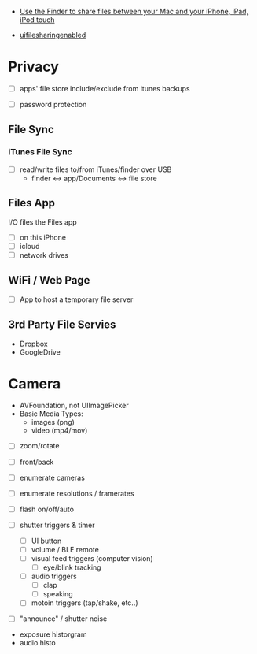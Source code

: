 
* [Use the Finder to share files between your Mac and your iPhone, iPad, iPod touch](https://support.apple.com/en-us/119585)

* [uifilesharingenabled](https://developer.apple.com/documentation/bundleresources/information_property_list/uifilesharingenabled/)





# Privacy
* [ ] apps' file store include/exclude from itunes backups
* [ ] password protection


## File Sync
### iTunes File Sync
  * [ ] read/write files to/from iTunes/finder over USB
    * finder <-> app/Documents <-> file store
    
## Files App
I/O files the Files app 
* [ ] on this iPhone
* [ ] icloud
* [ ] network drives

## WiFi / Web Page
* [ ] App to host a temporary file server

## 3rd Party File Servies
* Dropbox
* GoogleDrive


# Camera
* AVFoundation, not UIImagePicker
* Basic Media Types:
  * images (png)
  * video (mp4/mov)
* [ ] zoom/rotate
* [ ] front/back
* [ ] enumerate cameras
* [ ] enumerate resolutions / framerates
* [ ] flash on/off/auto
* [ ] shutter triggers & timer
  * [ ] UI button
  * [ ] volume / BLE remote
  * [ ] visual feed triggers (computer vision)
    * [ ] eye/blink tracking 
  * [ ] audio triggers
    * [ ] clap
    * [ ] speaking
  * [ ] motoin triggers (tap/shake, etc..)
* [ ] "announce" / shutter noise


* exposure historgram
* audio histo